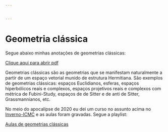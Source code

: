```yaml
---


---
```


<h1 id="geometria-clássica">Geometria clássica</h1>
<p>Segue abaixo minhas anotações de geometrias clássicas:</p>
<p><a href="https://drive.google.com/file/d/1k5miEuVn8IoY9MF6458VRpJKD8q3I6rG/view">Clique aqui para abrir pdf</a></p>
<p>Geometrias clássicas são as geometrias que se manifestam naturalmente a partir de um espaço vetorial munido de estrutura Hermitiana. São exemplos de geometrias clássicas: espaços Euclidianos, esferas, espaços hiperbólicos reais e complexos, espaços projetivos reais e complexos com métrica de Fubini-Study, espaços de de Sitter e de anti de Sitter, Grassmannianos, etc.</p>
<p>No meio do apocalipse de 2020 eu dei um curso no assunto acima no <a href="http://inverno.icmc.usp.br/doku.php">Inverno-ICMC</a> e as aulas foram gravadas. Segue a playlist:</p>
<p><a href="https://www.youtube.com/playlist?list=PLB2CI4e5fuMKAkyiH9xN9cci50G3BcJ-I">Aulas de geometrias clássicas</a></p>

